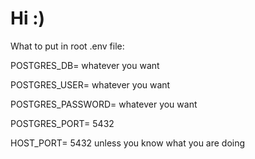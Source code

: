 # Hi :)


What to put in root .env file:

POSTGRES_DB= whatever you want

POSTGRES_USER= whatever you want

POSTGRES_PASSWORD= whatever you want

POSTGRES_PORT= 5432

HOST_PORT= 5432 unless you know what you are doing